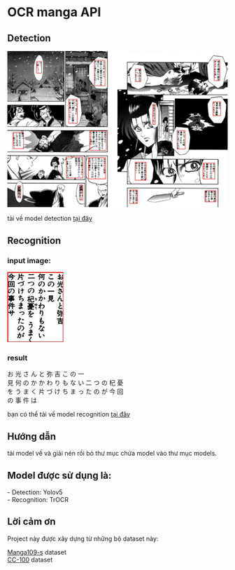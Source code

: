 <h1>OCR manga API</h1>
<h2>Detection</h2>
<img src="assets/detection.jpg">
<p>tài về model detection <a href="https://drive.google.com/file/d/1GLfagjqg_j2uYPPXhSsMsKDuIWcKctdu/view?usp=sharing">tại đây</a> </p>
<h2>Recognition</h2>
<div>
<h3>input image:</h3>
<img src="assets/recognition1.jpg"><h3>result</h3><p>お 光 さ ん と 弥 吉 こ の 一 <br>
見 何 の か か わ り も な い 二 つ の 杞 憂<br>
を う ま く 片 づ け ち ま っ た の が 今 回<br>
の 事 件 は</p></div>
<p>bạn có thể tải về model recognition <a href="https://drive.google.com/file/d/1EAmOW1d8uSX_Lr90-tliXJNquE-6Ev-M/view?usp=sharing">tại đây</a> </p>
<h2>Hướng dẫn</h2>
<p>tải model về và giải nén rồi bỏ thư mục chứa model vào thư mục models.</p>
<h2>Model được sử dụng là:</h2>
<p>- Detection: Yolov5 <br>
- Recognition: TrOCR </p>
<h2>Lời cảm ơn </h2>
<p>Project này được xây dựng từ những bộ dataset này:</p>
<p><a href="http://www.manga109.org/en/download_s.html">Manga109-s</a> dataset<br>
<a href="https://data.statmt.org/cc-100/">CC-100</a> dataset</p>

